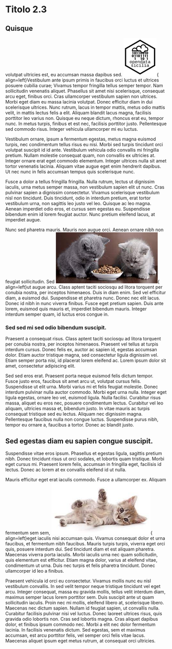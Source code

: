 # Titolo 2.3

## Quisque 
volutpat ultricies est, eu accumsan massa dapibus sed. ![](../img/logo.png){ align=left}Vestibulum ante ipsum primis in faucibus orci luctus et ultrices posuere cubilia curae; Vivamus tempor fringilla tellus semper tempor. Nam sollicitudin venenatis aliquet. Phasellus sit amet nisi scelerisque, consequat arcu eget, finibus orci. Cras ullamcorper vestibulum sapien non ultrices. Morbi eget diam eu massa lacinia volutpat. Donec efficitur diam in dui scelerisque ultrices. Nunc rutrum, lacus in tempor mattis, metus odio mattis velit, in mattis lectus felis a elit. Aliquam blandit lacus magna, facilisis porttitor leo varius non. Quisque eu neque dictum, rhoncus erat eu, tempor nunc. In metus turpis, finibus et est nec, facilisis porttitor justo. Pellentesque sed commodo risus. Integer vehicula ullamcorper mi eu luctus.

Vestibulum ornare, ipsum a fermentum egestas, metus magna euismod turpis, nec condimentum tellus risus eu nisi. Morbi sed turpis tincidunt orci volutpat suscipit id id ante. Vestibulum vehicula odio convallis mi fringilla pretium. Nullam molestie consequat quam, non convallis ex ultricies at. Integer ornare erat eget commodo elementum. Integer ultrices nulla sit amet tortor venenatis lacinia. Aliquam vitae augue eget enim hendrerit dapibus. Ut nec nunc in felis accumsan tempus quis scelerisque nunc.

Fusce a dolor a tellus fringilla fringilla. Nulla rutrum, lectus ut dignissim iaculis, urna metus semper massa, non vestibulum sapien elit ut nunc. Cras pulvinar sapien a dignissim consectetur. Vivamus scelerisque vestibulum nisl non tincidunt. Duis tincidunt, odio in interdum pretium, erat tortor vestibulum urna, non sagittis leo justo vel leo. Quisque ac leo magna. Aenean imperdiet odio eros, et cursus sem egestas eu. Suspendisse bibendum enim id lorem feugiat auctor. Nunc pretium eleifend lacus, at imperdiet augue.

Nunc sed pharetra mauris. Mauris non augue orci. Aenean ornare nibh non feugiat sollicitudin. Sed ![](../img/gatti.jpg){ align=left}ut augue arcu. Class aptent taciti sociosqu ad litora torquent per conubia nostra, per inceptos himenaeos. Duis in diam enim. Sed vel efficitur diam, a euismod dui. Suspendisse et pharetra nunc. Donec nec elit lacus. Donec id nibh in nunc viverra finibus. Fusce eget pretium sapien. Duis ante lorem, euismod quis mauris et, imperdiet bibendum mauris. Integer interdum semper quam, id luctus eros congue in.

### Sed sed mi sed odio bibendum suscipit. 
Praesent a consequat risus. Class aptent taciti sociosqu ad litora torquent per conubia nostra, per inceptos himenaeos. Praesent vel tellus at turpis interdum cursus. Donec felis ex, auctor ac sapien id, egestas accumsan dolor. Etiam auctor tristique magna, sed consectetur ligula dignissim vel. Etiam semper porta nisi, id placerat lorem eleifend ac. Lorem ipsum dolor sit amet, consectetur adipiscing elit.

Sed sed eros erat. Praesent porta neque euismod felis dictum tempor. Fusce justo eros, faucibus sit amet arcu ut, volutpat cursus felis. Suspendisse ut elit urna. Morbi varius mi et felis feugiat molestie. Donec interdum pulvinar nulla auctor commodo. Morbi eget urna nulla. Integer eget ligula egestas, ornare leo vel, euismod ligula. Nulla facilisi. Curabitur risus massa, aliquet eu eros nec, posuere condimentum lectus. Curabitur vel leo aliquam, ultricies massa et, bibendum justo. In vitae mauris ac turpis consequat tristique sed eu lectus. Aliquam nec dignissim magna. Pellentesque faucibus nulla non congue luctus. Suspendisse purus nibh, tempor eu ornare a, faucibus a tortor. Donec ac blandit justo.

## Sed egestas diam eu sapien congue suscipit. 
Suspendisse vitae eros ipsum. Phasellus et egestas ligula, sagittis pretium nibh. Donec tincidunt risus ut orci sodales, et lobortis quam tristique. Morbi eget cursus mi. Praesent lorem felis, accumsan in fringilla eget, facilisis id lectus. Donec ac lorem at ex convallis eleifend id ut nulla.

Mauris efficitur eget erat iaculis commodo. Fusce a ullamcorper ex. Aliquam fermentum sem sem, ![](../img/gatto.jpg){ align=left}eget iaculis nisi accumsan quis. Vivamus consequat dolor et urna faucibus, et fermentum nibh faucibus. Mauris turpis turpis, viverra eget orci quis, posuere interdum dui. Sed tincidunt diam et est aliquam pharetra. Maecenas viverra porta iaculis. Morbi iaculis urna nec quam sollicitudin, quis elementum est efficitur. Etiam magna dolor, varius at eleifend vitae, condimentum ut urna. Duis nec turpis et felis pharetra tincidunt. Donec ullamcorper id leo a finibus.

Praesent vehicula id orci eu consectetur. Vivamus mollis nunc eu nisl vestibulum convallis. In sed velit tempor neque tristique tincidunt vel eget arcu. Integer consequat, massa eu gravida mollis, tellus velit interdum diam, maximus semper lacus lorem porttitor sem. Duis suscipit ante ut quam sollicitudin iaculis. Proin nec mi mollis, eleifend libero at, scelerisque libero. Maecenas nec dictum sapien. Nullam id feugiat sapien, ut convallis nulla. Curabitur facilisis pulvinar nisi vel luctus. Donec laoreet ultrices risus, quis gravida odio lobortis non. Cras sed lobortis magna. Cras aliquet dapibus dolor, et finibus ipsum commodo nec. Morbi a elit nec dolor fermentum lacinia. In facilisis venenatis dictum. Sed egestas, sem et maximus accumsan, est arcu porttitor felis, vel semper orci felis vitae lacus. Maecenas aliquet ipsum eget metus rutrum, at consequat orci ultricies.